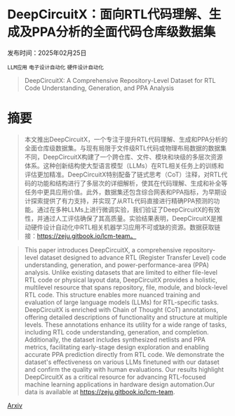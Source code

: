 # DeepCircuitX：面向RTL代码理解、生成及PPA分析的全面代码仓库级数据集

发布时间：2025年02月25日

`LLM应用` `电子设计自动化` `硬件设计自动化`

> DeepCircuitX: A Comprehensive Repository-Level Dataset for RTL Code Understanding, Generation, and PPA Analysis

# 摘要

> 本文推出DeepCircuitX，一个专注于提升RTL代码理解、生成和PPA分析的全面仓库级数据集。与现有局限于文件级RTL代码或物理布局数据的数据集不同，DeepCircuitX构建了一个跨仓库、文件、模块和块级的多层次资源体系。这种创新结构使大型语言模型（LLMs）在RTL相关任务上的训练和评估更加精准。DeepCircuitX特别配备了链式思考（CoT）注释，对RTL代码的功能和结构进行了多层次的详细解析，使其在代码理解、生成和补全等任务中更具应用价值。此外，数据集还包含综合网表和PPA指标，为早期设计探索提供了有力支持，并实现了从RTL代码直接进行精确PPA预测的功能。通过在多种LLMs上进行微调实验，我们验证了DeepCircuitX的有效性，并通过人工评估确保了其高质量。实验结果表明，DeepCircuitX是推动硬件设计自动化中RTL相关机器学习应用不可或缺的资源。数据获取链接：https://zeju.gitbook.io/lcm-team。

> This paper introduces DeepCircuitX, a comprehensive repository-level dataset designed to advance RTL (Register Transfer Level) code understanding, generation, and power-performance-area (PPA) analysis. Unlike existing datasets that are limited to either file-level RTL code or physical layout data, DeepCircuitX provides a holistic, multilevel resource that spans repository, file, module, and block-level RTL code. This structure enables more nuanced training and evaluation of large language models (LLMs) for RTL-specific tasks. DeepCircuitX is enriched with Chain of Thought (CoT) annotations, offering detailed descriptions of functionality and structure at multiple levels. These annotations enhance its utility for a wide range of tasks, including RTL code understanding, generation, and completion. Additionally, the dataset includes synthesized netlists and PPA metrics, facilitating early-stage design exploration and enabling accurate PPA prediction directly from RTL code. We demonstrate the dataset's effectiveness on various LLMs finetuned with our dataset and confirm the quality with human evaluations. Our results highlight DeepCircuitX as a critical resource for advancing RTL-focused machine learning applications in hardware design automation.Our data is available at https://zeju.gitbook.io/lcm-team.

[Arxiv](https://arxiv.org/abs/2502.18297)